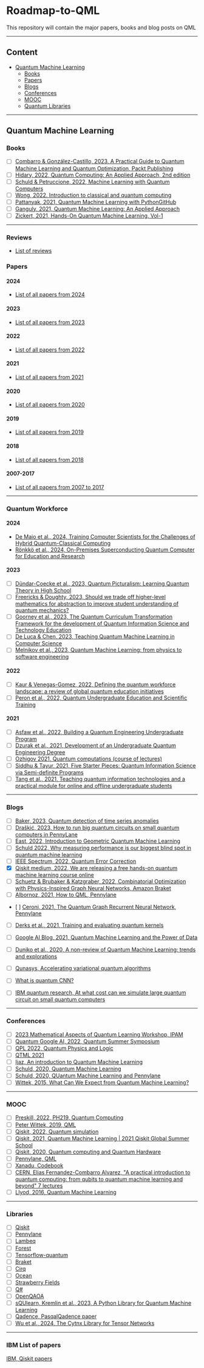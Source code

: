 # Roadmap-to-QML
This repository will contain the major papers, books and blog posts on QML 

---
## Content
- [Quantum Machine Learning](#quantum-machine-learning)
  - [Books](#books)
  - [Papers](#papers)
  - [Blogs](#blogs)
  - [Conferences](#conferences)
  - [MOOC](#moocs)
  - [Quantum Libraries](#libraries)

---
## Quantum Machine Learning
### Books
- [ ] [Combarro & González-Castillo, 2023, A Practical Guide to Quantum Machine Learning and Quantum Optimization, Packt Publishing](https://www.packtpub.com/product/a-practical-guide-to-quantum-machine-learning-and-quantum-optimization/9781804613832)
- [ ] [Hidary, 2022, Quantum Computing: An Applied Approach, 2nd edition](https://github.com/JackHidary/quantumcomputingbook)
- [ ] [Schuld & Petruccione, 2022, Machine Learning with Quantum Computers](https://link.springer.com/book/10.1007/978-3-030-83098-4)
- [ ] [Wong, 2022. Introduction to classical and quantum computing](https://www.thomaswong.net/introduction-to-classical-and-quantum-computing-1e3p.pdf)
- [ ] [Pattanyak, 2021, Quantum Machine Learning with Python](https://link.springer.com/book/10.1007/978-1-4842-6522-2)[GitHub](https://github.com/Apress/quantum-machine-learning-python)
- [ ] [Ganguly, 2021, Quantum Machine Learning: An Applied Approach](https://link.springer.com/book/10.1007/978-1-4842-7098-1?noAccess=true)
- [ ] [Zickert, 2021, Hands-On Quantum Machine Learning, Vol-1](https://github.com/quantum-machine-learning/Hands-On-Quantum-Machine-Learning-With-Python-Vol-1)

---
### Reviews

- [List of reviews](https://github.com/Christophe-pere/Roadmap-to-QML/blob/main/Reviews/Reviews.md)

### Papers



#### 2024 

- [List of all papers from 2024](https://github.com/Christophe-pere/Roadmap-to-QML/blob/main/2024/2024.md)


#### 2023 

- [List of all papers from 2023](https://github.com/Christophe-pere/Roadmap-to-QML/blob/main/2023/2023.md)

#### 2022

- [List of all papers from 2022](https://github.com/Christophe-pere/Roadmap-to-QML/blob/main/2022/2022.md)


#### 2021

- [List of all papers from 2021](https://github.com/Christophe-pere/Roadmap-to-QML/blob/main/2021/2021.md)


#### 2020

- [List of all papers from 2020](https://github.com/Christophe-pere/Roadmap-to-QML/blob/main/2020/2020.md)


#### 2019

- [List of all papers from 2019](https://github.com/Christophe-pere/Roadmap-to-QML/blob/main/2019/2019.md)


#### 2018

- [List of all papers from 2018](https://github.com/Christophe-pere/Roadmap-to-QML/blob/main/2018/2018.md)


#### 2007-2017


- [List of all papers from 2007 to 2017](https://github.com/Christophe-pere/Roadmap-to-QML/blob/main/2007-2017/2007-2017.md)

---

### Quantum Workforce 

#### 2024 

- [De Maio et al., 2024, Training Computer Scientists for the Challenges of Hybrid Quantum-Classical Computing](https://arxiv.org/pdf/2403.00885.pdf)
- [Rönkkö et al., 2024, On-Premises Superconducting Quantum Computer for Education and Research](https://arxiv.org/pdf/2402.07315)

#### 2023 
- [ ] [Dündar-Coecke et al., 2023, Quantum Picturalism: Learning Quantum Theory in High School](https://arxiv.org/pdf/2312.03653)
- [ ] [Freericks & Doughty, 2023, Should we trade off higher-level mathematics for abstraction to improve student understanding of quantum mechanics?](https://arxiv.org/pdf/2305.00062.pdf)
- [ ] [Goorney et al., 2023, The Quantum Curriculum Transformation Framework for the development of Quantum Information Science and Technology Education](https://arxiv.org/pdf/2308.10371)
- [ ] [De Luca & Chen, 2023, Teaching Quantum Machine Learning in Computer Science](https://ieeexplore.ieee.org/abstract/document/10092171)
- [ ] [Melnikov et al., 2023, Quantum Machine Learning: from physics to software engineering](https://arxiv.org/pdf/2301.01851.pdf) 

#### 2022
- [ ] [Kaur & Venegas-Gomez, 2022, Defining the quantum workforce landscape: a review of global quantum education initiatives](https://arxiv.org/pdf/2202.08940.pdf)
- [ ] [Peron et al., 2022, Quantum Undergraduate Education and Scientific Training](https://arxiv.org/abs/2109.13850)

#### 2021 
- [ ] [Asfaw et al., 2022, Building a Quantum Engineering Undergraduate Program](https://arxiv.org/pdf/2108.01311.pdf)
- [ ] [Dzurak et al., 2021, Development of an Undergraduate Quantum Engineering Degree](https://arxiv.org/pdf/2110.12598.pdf)
- [ ] [Ozhigov 2021, Quantum computations (course of lectures)](https://arxiv.org/pdf/2107.08047.pdf)
- [ ] [Siddhu & Tayur, 2021, Five Starter Pieces: Quantum Information Science via Semi-definite Programs](https://arxiv.org/pdf/2112.08276.pdf)
- [ ] [Tang et al., 2021, Teaching quantum information technologies and a practical module for online and offline undergraduate students](https://arxiv.org/abs/2112.06548)

---

### Blogs
- [ ] [Baker, 2023, Quantum detection of time series anomalies](https://pennylane.ai/qml/demos/tutorial_univariate_qvr.html)
- [ ] [Draškić, 2023, How to run big quantum circuits on small quantum computers in PennyLane](https://pennylane.ai/blog/2023/01/how-to-run-big-quantum-circuits-on-small-quantum-computers-in-pennylane/)
- [ ] [East, 2022, Introduction to Geometric Quantum Machine Learning](https://pennylane.ai/qml/demos/tutorial_geometric_qml.html)
- [ ] [Schuld 2022, Why measuring performance is our biggest blind spot in quantum machine learning](https://pennylane.ai/blog/2022/03/why-measuring-performance-is-our-biggest-blind-spot-in-quantum-machine-learning/)
- [ ] [IEEE Spectrum, 2022, Quantum Error Correction](https://spectrum.ieee.org/quantum-error-correction)
- [x] [Qiskit medium, 2022, We are releasing a free hands-on quantum machine learning course online](https://medium.com/qiskit/were-releasing-a-free-hands-on-quantum-machine-learning-course-online-c9313e78ea2d)
- [ ] [Schuetz & Brubaker & Katzgraber, 2022, Combinatorial Optimization with Physics-Inspired Graph Neural Networks, Amazon Braket](https://aws.amazon.com/blogs/quantum-computing/combinatorial-optimization-with-physics-inspired-graph-neural-networks/)
- [ ] [Albornoz, 2021, How to QML, Pennylane](https://pennylane.ai/blog/2021/10/how-to-start-learning-quantum-machine-learning/)
- [ ] [Ceroni, 2021, The Quantum Graph Recurrent Neural Network, Pennylane](https://pennylane.ai/qml/demos/tutorial_qgrnn.html)
- [ ] [Derks et al., 2021, Training and evaluating quantum kernels](https://pennylane.ai/qml/demos/tutorial_kernels_module.html)
- [ ] [Google AI Blog, 2021, Quantum Machine Learning and the Power of Data](http://ai.googleblog.com/2021/06/quantum-machine-learning-and-power-of.html "Quantum Machine Learning and the Power of Data")
- [ ] [Dunjko et al., 2020, A non-review of Quantum Machine Learning: trends and explorations](https://quantum-journal.org/views/qv-2020-03-17-32/)
- [ ] [Qunasys, Accelerating variational quantum algorithms](https://qunasys.medium.com/accelerating-variational-quantum-algorithms-147b9bf02dc0)
- [ ] [What is quantum CNN?](https://analyticsindiamag.com/what-is-a-quantum-convolutional-neural-network/)
- [ ] [IBM quantum research, At what cost can we simulate large quantum circuit on small quantum computers](https://research.ibm.com/blog/circuit-knitting-with-classical-communication)


---

### Conferences
- [ ] [2023 Mathematical Aspects of Quantum Learning Workshop, IPAM](https://www.youtube.com/playlist?list=PLHyI3Fbmv0SckwZK0xfc7itiq9nLWJeUF)
- [ ] [Quantum Google AI, 2022, Quantum Summer Symposium](https://www.youtube.com/playlist?list=PLpO2pyKisOjLmyDOYwa8akgOHnCkXrKFg) 
- [ ] [QPL 2022, Quantum Physics and Logic](https://m.youtube.com/playlist?list=PLRW1t_lfNuYNRNgWnfUGwKhhWfIi2EpLe) 
- [ ] [QTML 2021](https://www.youtube.com/watch?v=meTsqSkNLKI&list=PLaEuBnOE7AzNoNoSWgxd594PzCpJA6cGz&index=1)
- [ ] [Ijaz, An introduction to Quantum Machine Learning](https://www.youtube.com/watch?v=-DWng3jyBIM)
- [ ] [Schuld, 2020, Quantum Machine Learning](https://www.youtube.com/watch?v=C_lBYKV_pJo)
- [ ] [Schuld, 2020, QUantum Machine Learning and Pennylane](https://www.youtube.com/watch?v=pe1d0RyCNxY)
- [ ] [Wittek, 2015, What Can We Expect from Quantum Machine Learning?](https://www.youtube.com/watch?v=EKWGLERVLuc)

---

### MOOC
- [ ] [Preskill, 2022, PH219, Quantum Computing](http://theory.caltech.edu/~preskill/ph219/ph219_2022.html)
- [ ] [Peter Wittek, 2019, QML](https://www.youtube.com/playlist?list=PLmRxgFnCIhaMgvot-Xuym_hn69lmzIokg)
- [ ] [Qiskit, 2022, Quantum simulation](https://qiskit.org/learn/course/machine-learning-course)
- [ ] [Qiskit, 2021, Quantum Machine Learning | 2021 Qiskit Global Summer School](https://www.youtube.com/playlist?list=PLOFEBzvs-VvqJwybFxkTiDzhf5E11p8BI)
- [ ] [Qiskit, 2020, Quantum computing and Quantum Hardware](https://qiskit.org/learn/summer-school/introduction-to-quantum-computing-and-quantum-hardware-2020/)
- [ ] [Pennylane, QML](https://pennylane.ai/qml/index.html)
- [ ] [Xanadu, Codebook](https://codebook.xanadu.ai/)
- [ ] [CERN, Elias Fernandez-Combarro Alvarez, "A practical introduction to quantum computing: from qubits to quantum machine learning and beyond" 7 lectures](https://indico.cern.ch/category/12909/)
- [ ] [Llyod, 2016, Quantum Machine Learning](https://www.youtube.com/watch?v=Lbndu5EIWvI&t=3009s)

---

### Libraries
- [ ] [Qiskit](https://www.qiskit.org)
- [ ] [Pennylane](https://pennylane.ai)
- [ ] [Lambeq](https://github.com/CQCL/lambeq)
- [ ] [Forest](https://github.com/rigetti/forest-software)
- [ ] [Tensorflow-quantum](https://www.tensorflow.org/quantum)
- [ ] [Braket](https://github.com/aws/amazon-braket-sdk-python)
- [ ] [Cirq](https://quantumai.google/cirq)
- [ ] [Ocean](https://github.com/dwavesystems/dwave-ocean-sdk)
- [ ] [Strawberry Fields](https://github.com/xanaduai/strawberryfields)
- [ ] [Q#](https://azure.microsoft.com/en-ca/resources/development-kit/quantum-computing/)
- [ ] [OpenQAOA](https://arxiv.org/pdf/2210.08695.pdf)
- [ ] [sQUlearn, Kremlin et al., 2023, A Python Library for Quantum Machine Learning](https://arxiv.org/pdf/2311.08990)
- [ ] [Qadence, Pasqal](https://github.com/pasqal-io/qadence)[Qadence paper](https://arxiv.org/pdf/2401.09915)
- [ ] [Wu et al., 2024, The Cytnx Library for Tensor Networks](https://arxiv.org/pdf/2401.01921.pdf)

---

### IBM List of papers
[IBM, Qiskit papers](https://airtable.com/shr5QnbLgraHRPx35/tblqDKDgMVdH6YGSE)





